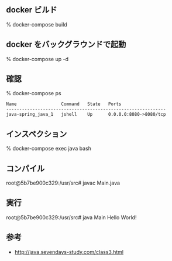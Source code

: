 ## docker ビルド

% docker-compose build

## docker をバックグラウンドで起動

% docker-compose up -d

## 確認

% docker-compose ps
```
Name                 Command   State   Ports
-------------------------------------------------------------
java-spring_java_1   jshell    Up      0.0.0.0:8080->8080/tcp
```

## インスペクション

% docker-compose exec java bash

## コンパイル

root@5b7be900c329:/usr/src# javac Main.java

## 実行

root@5b7be900c329:/usr/src# java Main
Hello World!

## 参考
- http://java.sevendays-study.com/class3.html
